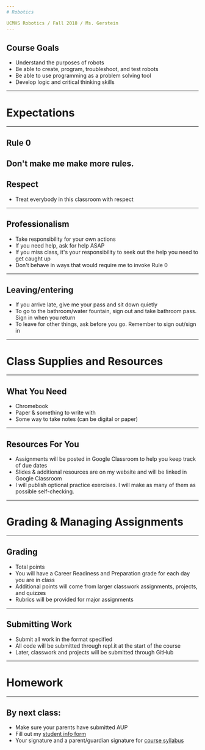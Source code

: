 ```yaml
---
# Robotics

UCMHS Robotics / Fall 2018 / Ms. Gerstein
---
```

## Course Goals

* Understand the purposes of robots
* Be able to create, program, troubleshoot, and test robots
* Be able to use programming as a problem solving tool
* Develop logic and critical thinking skills
---
# Expectations
---
## Rule 0

Don't make me make more rules.
---
## Respect

* Treat everybody in this classroom with respect
---
## Professionalism

* Take responsibility for your own actions
* If you need help, ask for help ASAP
* If you miss class, it's your responsibility to seek out the help you need to get caught up
* Don't behave in ways that would require me to invoke Rule 0
---
## Leaving/entering

* If you arrive late, give me your pass and sit down quietly
* To go to the bathroom/water fountain, sign out and take bathroom pass. Sign in when you return
* To leave for other things, ask before you go. Remember to sign out/sign in
---
# Class Supplies and Resources
---
## What You Need

* Chromebook
* Paper & something to write with
* Some way to take notes (can be digital or paper)
---
## Resources For You

* Assignments will be posted in Google Classroom to help you keep track of due dates
* Slides & additional resources are on my website and will be linked in Google Classroom
* I will publish optional practice exercises. I will make as many of them as possible self-checking.
---
# Grading & Managing Assignments
---
## Grading

* Total points
* You will have a Career Readiness and Preparation grade for each day you are in class
* Additional points will come from larger classwork assignments, projects, and quizzes
* Rubrics will be provided for major assignments
---
## Submitting Work

* Submit all work in the format specified
* All code will be submitted through repl.it at the start of the course
* Later, classwork and projects will be submitted through GitHub
---
# Homework
---
## By next class:

* Make sure your parents have submitted AUP
* Fill out my [student info form](https://airtable.com/shrfLN7liTLnp7gCY)
* Your signature and a parent/guardian signature for [course syllabus](https://gersteinj.github.io/robotics-18/)